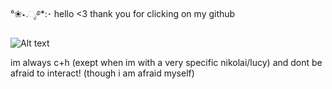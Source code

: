 °❀⋆.ೃ࿔*:･ hello <3 thank you for clicking on my github 

<img src="https://i.postimg.cc/CM8kw39Y/New-Project-10.png" alt="Alt text">

im always c+h (exept when im with a very specific nikolai/lucy) and dont be afraid to interact! (though i am afraid myself)
